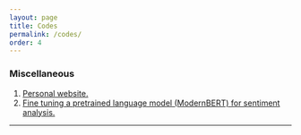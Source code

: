 ```yaml
---
layout: page
title: Codes
permalink: /codes/
order: 4    
---
```



### Miscellaneous
1. [Personal website.](https://github.com/Tarunmehta004/tarunmehta004.github.io)
2. [Fine tuning a pretrained language model (ModernBERT) for sentiment analysis.](https://github.com/Tarunmehta004/Finetuning-ModernBERT)

---
<br>

<!--
### 2023  
1.  [How ‘green skill’ development can help fill India’s employment gap?](https://theprint.in/opinion/how-green-skill-development-can-help-fill-indias-employment-gap/1670055/)  
with Gunjan Jhunjhunwala
<br>

2. [Budgeting for power – How to tackle India’s Discom losses better?](https://www.ceew.in/blogs/budgeting-for-power-sector-tackling-discom-losses-india)  
with Prateek Aggarwal

---
<br>


### 2022
1. [How Did India’s Coal Stocks Fare in 2022 Post-Monsoon Season?](https://www.ceew.in/blogs/how-can-india-overcome-coal-shortage-crisis-and-build-stocks-for-thermal-plants)  
with Karthik Ganesan

---
<br>

### 2021
1. [Reducing discom losses: How India can strengthen its Reformed Distribution Sector scheme](https://economictimes.indiatimes.com/industry/energy/power/reducing-discom-losses-how-india-can-strengthen-its-reformed-distribution-sector-scheme/articleshow/88467473.cms)  
with Prateek Aggarwal
-->